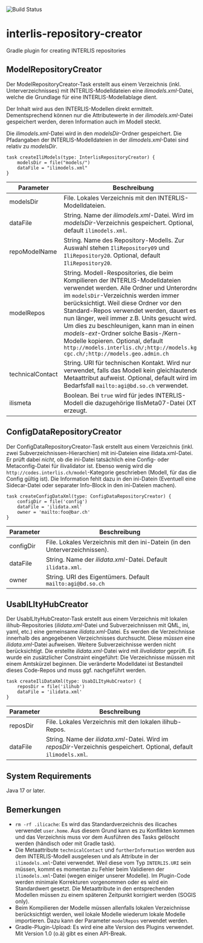 ![Build Status](https://github.com/sogis/interlis-repository-creator/actions/workflows/main.yml/badge.svg)

# interlis-repository-creator
Gradle plugin for creating INTERLIS repositories

## ModelRepositoryCreator
Der ModelRepositoryCreator-Task erstellt aus einem Verzeichnis (inkl. Unterverzeichnisses) mit INTERLIS-Modelldateien eine _ilimodels.xml_-Datei, welche die Grundlage für eine INTERLIS-Modellablage dient.

Der Inhalt wird aus den INTERLIS-Modellen direkt ermittelt. Dementsprechend können nur die Attributewerte in der _ilimodels.xml_-Datei gespeichert werden, deren Information auch im Modell steckt. 

Die _ilimodels.xml_-Datei wird in den _modelsDir_-Ordner gespeichert. Die Pfadangaben der INTERLIS-Modelldateien in der _ilimodels.xml_-Datei sind relativ zu _modelsDir_.

```
task createIliModels(type: InterlisRepositoryCreator) {
    modelsDir = file("models/")
    dataFile = "ilimodels.xml"
}
```

Parameter | Beschreibung
----------|-------------------
modelsDir | File. Lokales Verzeichnis mit den INTERLIS-Modelldateien.
dataFile  | String. Name der _ilimodels.xml_-Datei. Wird im _modelsDir_-Verzeichnis gespeichert. Optional, default `ilimodels.xml`.
repoModelName | String. Name des Repository-Modells. Zur Auswahl stehen `IliRepository09` und `IliRepository20`. Optional, default `IliRepository20`.
modelRepos  | String. Modell-Respositories, die beim Kompilieren der INTERLIS-Modelldateien verwendet werden. Alle Ordner und Unterordner im `modelsDir`-Verzeichnis werden immer berücksichtigt. Weil diese Ordner vor den Standard-Repos verwendet werden, dauert es nun länger, weil immer z.B. Units gesucht wird. Um dies zu beschleunigen, kann man in einen _models-ext_-Ordner solche Basis-/Kern-Modelle kopieren. Optional, default `http://models.interlis.ch/;http://models.kgk-cgc.ch/;http://models.geo.admin.ch`
technicalContact | String. URI für technischen Kontakt. Wird nur verwendet, falls das Modell kein gleichlautendes Metaattribut aufweist. Optional, default wird im Bedarfsfall `mailto:agi@bd.so.ch` verwendet.
ilismeta | Boolean. Bei `true` wird für jedes INTERLIS-Modell die dazugehörige IlisMeta07-Datei (XTF) erzeugt.

## ConfigDataRepositoryCreator
Der ConfigDataRepositoryCreator-Task erstellt aus einem Verzeichnis (inkl. zwei Subverzeichnissen-Hierarchien) mit ini-Dateien eine ilidata.xml-Datei. Er prüft dabei _nicht_, ob die ini-Datei tatsächlich eine Config- oder Metaconfig-Datei für ilivalidator ist. Ebenso wenig wird die `http://codes.interlis.ch/model`-Kategorie geschrieben (Modell, für das die Config gültig ist). Die Information fehlt dazu in den ini-Datein (Eventuell eine Sidecar-Datei oder separater Info-Block in den ini-Dateien machen).

```
task createConfigDataXml(type: ConfigDataRepositoryCreator) {
    configDir = file('config')
    dataFile = 'ilidata.xml'
    owner = 'mailto:foo@bar.ch'
}
```

Parameter | Beschreibung
----------|-------------------
configDir | File. Lokales Verzeichnis mit den ini-Datein (in den Unterverzeichnissen).
dataFile  | String. Name der _ilidata.xml_-Datei. Default `ilidata.xml`.
owner | String. URI des Eigentümers. Default `mailto:agi@bd.so.ch`

## UsabILItyHubCreator
Der UsabILItyHubCreator-Task erstellt aus einem Verzeichnis mit lokalen ilihub-Repositories (_ilidata.xml_-Datei und Subverzeichnissen mit QML, ini, yaml, etc.) eine gemeinsame _ilidata.xml_-Datei. Es werden die Verzeichnisse innerhalb des angegebenen Verzeichnisses durchsucht. Diese _müssen_ eine _ilidata.xml_-Datei aufweisen. Weitere Subverzeichnisse werden nicht berücksichtigt. Die erstellte _ilidata.xml_-Datei wird mit _ilivalidator_ geprüft. Es wurde ein zusätzlicher Constraint eingeführt: Die Verzeichnisse müssen mit einem Amtskürzel beginnen. Die veränderte Modelldatei ist Bestandteil dieses Code-Repos und muss ggf. nachgeführt werden.

```
task createIliDataXml(type: UsabILItyHubCreator) {
    reposDir = file('ilihub')
    dataFile = 'ilidata.xml'
}
```

Parameter | Beschreibung
----------|-------------------
reposDir | File. Lokales Verzeichnis mit den lokalen ilihub-Repos.
dataFile  | String. Name der _ilidata.xml_-Datei. Wird im _reposDir_-Verzeichnis gespeichert. Optional, default `ilimodels.xml`.


## System Requirements
Java 17 or later.

## Bemerkungen

- `rm -rf .ilicache`: Es wird das Standardverzeichnis des ilicaches verwendet `user.home`. Aus diesem Grund kann es zu Konflikten kommen und das Verzeichnis muss vor dem Ausführen des Tasks gelöscht werden (händisch oder mit Gradle task).
- Die Metaattribute `technicalContact` und `furtherInformation` werden aus dem INTERLIS-Modell ausgelesen und als Attribute in der `ilimodels.xml`-Datei verwendet. Weil diese vom Typ `INTERLIS.URI` sein müssen, kommt es momentan zu Fehler beim Validieren der `ilimodels.xml`-Datei (wegen einiger unserer Modelle). Im Plugin-Code werden minimale Korrekturen vorgenommen oder es wird ein Standardwert gesetzt. Die Metaattribute in den entsprechenden Modellen müssen zu einem späteren Zeitpunkt korrigiert werden (SOGIS only).
- Beim Kompilieren der Modelle müssen allenfalls lokalen Verzeichnisse berücksichtigt werden, weil lokale Modelle wiederum lokale Modelle importieren. Dazu kann der Parameter `modelRepos` verwendet werden.
- Gradle-Plugin-Upload: Es wird eine alte Version des Plugins verwendet. Mit Version 1.0 (o.ä) gibt es einen API-Break.
